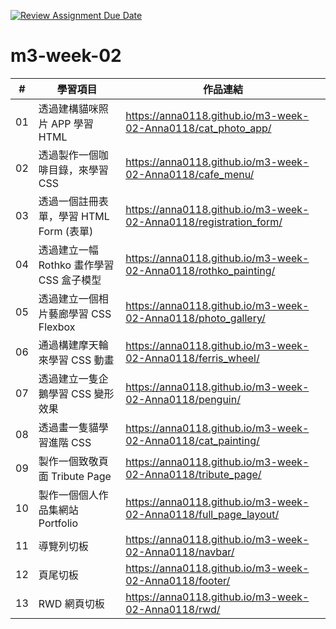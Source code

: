 [![Review Assignment Due Date](https://classroom.github.com/assets/deadline-readme-button-24ddc0f5d75046c5622901739e7c5dd533143b0c8e959d652212380cedb1ea36.svg)](https://classroom.github.com/a/vlJXFE8Y)
# m3-week-02

| #  | 學習項目                                  | 作品連結         |
|----|-----------------------------------------|--------------|
| 01 | 透過建構貓咪照片 APP 學習 HTML            | https://anna0118.github.io/m3-week-02-Anna0118/cat_photo_app/ |
| 02 | 透過製作一個咖啡目錄，來學習 CSS           | https://anna0118.github.io/m3-week-02-Anna0118/cafe_menu/ |
| 03 | 透過一個註冊表單，學習 HTML Form (表單)    | https://anna0118.github.io/m3-week-02-Anna0118/registration_form/ |
| 04 | 透過建立一幅 Rothko 畫作學習 CSS 盒子模型 | https://anna0118.github.io/m3-week-02-Anna0118/rothko_painting/ |
| 05 | 透過建立一個相片藝廊學習 CSS Flexbox      | https://anna0118.github.io/m3-week-02-Anna0118/photo_gallery/ |
| 06 | 通過構建摩天輪來學習 CSS 動畫             | https://anna0118.github.io/m3-week-02-Anna0118/ferris_wheel/ |
| 07 | 透過建立一隻企鵝學習 CSS 變形效果         | https://anna0118.github.io/m3-week-02-Anna0118/penguin/|
| 08 | 透過畫一隻貓學習進階 CSS                  | https://anna0118.github.io/m3-week-02-Anna0118/cat_painting/ |
| 09 | 製作一個致敬頁面 Tribute Page             | https://anna0118.github.io/m3-week-02-Anna0118/tribute_page/ |
| 10 | 製作一個個人作品集網站 Portfolio          | https://anna0118.github.io/m3-week-02-Anna0118/full_page_layout/ |
| 11 | 導覽列切板                                |  https://anna0118.github.io/m3-week-02-Anna0118/navbar/|
| 12 | 頁尾切板                                  | https://anna0118.github.io/m3-week-02-Anna0118/footer/ |
| 13 | RWD 網頁切板                              | https://anna0118.github.io/m3-week-02-Anna0118/rwd/ |